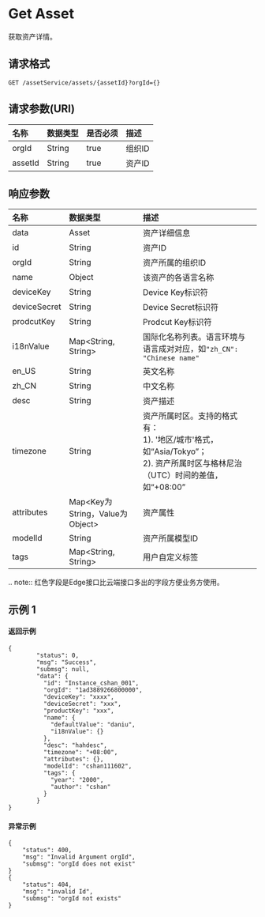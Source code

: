 # Get Asset

获取资产详情。

## 请求格式

```
GET /assetService/assets/{assetId}?orgId={}
```

## 请求参数(URI)

| **名称** | **数据类型** | **是否必须** | **描述**        |
|:---------|:-------------|:-------------|:----------------|
| orgId    | String       | true         | 组织ID |
| assetId  | String       | true         | 资产ID        |

## 响应参数

| **名称**     | **数据类型**        | **描述**                                                                                                                                                                                            |
|:-------------|:--------------------|:----------------------------------------------------------------------------------------------------------------------------------------------------------------------------------------------------|
| data         | Asset               | 资产详细信息|
| id           | String              | 资产ID|
| orgId        | String              | 资产所属的组织ID |
| name         | Object              | 该资产的各语言名称|
| deviceKey    | String              | Device Key标识符|
| deviceSecret | String              | Device Secret标识符|
| prodcutKey   | String              | Prodcut Key标识符|
| i18nValue    | Map<String, String> | 国际化名称列表。语言环境与语言成对对应，如`"zh_CN": "Chinese name"`|
| en_US        | String              | 英文名称|
| zh_CN        | String              | 中文名称|
| desc         | String              | 资产描述|
| timezone     | String              | 资产所属时区。支持的格式有：<br> 1). '地区/城市'格式，如“Asia/Tokyo”； <br>2). 资产所属时区与格林尼治（UTC）时间的差值，如“+08:00” |
| attributes   | Map<Key为String，Value为Object>  | 资产属性|
| modelId      | String              | 资产所属模型ID|
| tags         | Map<String, String> | 用户自定义标签|

.. note:: 红色字段是Edge接口比云端接口多出的字段方便业务方使用。

## 示例 1

#### 返回示例

```
{
        "status": 0,
        "msg": "Success",
        "submsg": null,
        "data": {
          "id": "Instance_cshan_001",
          "orgId": "1ad3889266800000",
          "deviceKey": "xxxx",
          "deviceSecret": "xxx",
          "productKey": "xxx",
          "name": {
            "defaultValue": "daniu",
            "i18nValue": {}
          },
          "desc": "hahdesc",
          "timezone": "+08:00",
          "attributes": {},
          "modelId": "cshan111602",
          "tags": {
            "year": "2000",
            "author": "cshan"
          }
        }
}
```

#### 异常示例

```
{
    "status": 400,
    "msg": "Invalid Argument orgId",
    "submsg": "orgId does not exist"
}
{
    "status": 404,
    "msg": "invalid Id",
    "submsg": "orgId not exists"
}
```
